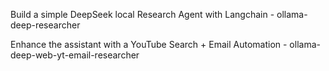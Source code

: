 Build a simple DeepSeek local Research Agent with Langchain - ollama-deep-researcher

Enhance the assistant with a YouTube Search + Email Automation - ollama-deep-web-yt-email-researcher
